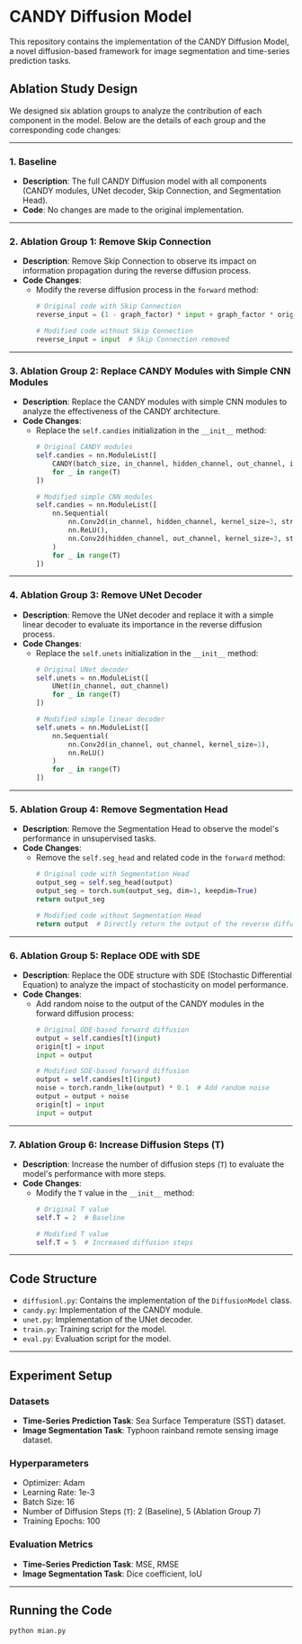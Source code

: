 # CANDY Diffusion Model

This repository contains the implementation of the CANDY Diffusion Model, a novel diffusion-based framework for image segmentation and time-series prediction tasks.

## Ablation Study Design

We designed six ablation groups to analyze the contribution of each component in the model. Below are the details of each group and the corresponding code changes:

---

### 1. **Baseline**
- **Description**: The full CANDY Diffusion model with all components (CANDY modules, UNet decoder, Skip Connection, and Segmentation Head).
- **Code**: No changes are made to the original implementation.

---

### 2. **Ablation Group 1: Remove Skip Connection**
- **Description**: Remove Skip Connection to observe its impact on information propagation during the reverse diffusion process.
- **Code Changes**:
  - Modify the reverse diffusion process in the `forward` method:
    ```python
    # Original code with Skip Connection
    reverse_input = (1 - graph_factor) * input + graph_factor * origin[t]

    # Modified code without Skip Connection
    reverse_input = input  # Skip Connection removed
    ```

---

### 3. **Ablation Group 2: Replace CANDY Modules with Simple CNN Modules**
- **Description**: Replace the CANDY modules with simple CNN modules to analyze the effectiveness of the CANDY architecture.
- **Code Changes**:
  - Replace the `self.candies` initialization in the `__init__` method:
    ```python
    # Original CANDY modules
    self.candies = nn.ModuleList([
        CANDY(batch_size, in_channel, hidden_channel, out_channel, input_size, hidden_size)
        for _ in range(T)
    ])

    # Modified simple CNN modules
    self.candies = nn.ModuleList([
        nn.Sequential(
            nn.Conv2d(in_channel, hidden_channel, kernel_size=3, stride=1, padding=1),
            nn.ReLU(),
            nn.Conv2d(hidden_channel, out_channel, kernel_size=3, stride=1, padding=1)
        )
        for _ in range(T)
    ])
    ```

---

### 4. **Ablation Group 3: Remove UNet Decoder**
- **Description**: Remove the UNet decoder and replace it with a simple linear decoder to evaluate its importance in the reverse diffusion process.
- **Code Changes**:
  - Replace the `self.unets` initialization in the `__init__` method:
    ```python
    # Original UNet decoder
    self.unets = nn.ModuleList([
        UNet(in_channel, out_channel)
        for _ in range(T)
    ])

    # Modified simple linear decoder
    self.unets = nn.ModuleList([
        nn.Sequential(
            nn.Conv2d(in_channel, out_channel, kernel_size=1),
            nn.ReLU()
        )
        for _ in range(T)
    ])
    ```

---

### 5. **Ablation Group 4: Remove Segmentation Head**
- **Description**: Remove the Segmentation Head to observe the model's performance in unsupervised tasks.
- **Code Changes**:
  - Remove the `self.seg_head` and related code in the `forward` method:
    ```python
    # Original code with Segmentation Head
    output_seg = self.seg_head(output)
    output_seg = torch.sum(output_seg, dim=1, keepdim=True)
    return output_seg

    # Modified code without Segmentation Head
    return output  # Directly return the output of the reverse diffusion process
    ```

---

### 6. **Ablation Group 5: Replace ODE with SDE**
- **Description**: Replace the ODE structure with SDE (Stochastic Differential Equation) to analyze the impact of stochasticity on model performance.
- **Code Changes**:
  - Add random noise to the output of the CANDY modules in the forward diffusion process:
    ```python
    # Original ODE-based forward diffusion
    output = self.candies[t](input)
    origin[t] = input
    input = output

    # Modified SDE-based forward diffusion
    output = self.candies[t](input)
    noise = torch.randn_like(output) * 0.1  # Add random noise
    output = output + noise
    origin[t] = input
    input = output
    ```

---

### 7. **Ablation Group 6: Increase Diffusion Steps (T)**
- **Description**: Increase the number of diffusion steps (`T`) to evaluate the model's performance with more steps.
- **Code Changes**:
  - Modify the `T` value in the `__init__` method:
    ```python
    # Original T value
    self.T = 2  # Baseline

    # Modified T value
    self.T = 5  # Increased diffusion steps
    ```

---

## Code Structure

- `diffusionl.py`: Contains the implementation of the `DiffusionModel` class.
- `candy.py`: Implementation of the CANDY module.
- `unet.py`: Implementation of the UNet decoder.
- `train.py`: Training script for the model.
- `eval.py`: Evaluation script for the model.

---

## Experiment Setup

### Datasets
- **Time-Series Prediction Task**: Sea Surface Temperature (SST) dataset.
- **Image Segmentation Task**: Typhoon rainband remote sensing image dataset.

### Hyperparameters
- Optimizer: Adam
- Learning Rate: 1e-3
- Batch Size: 16
- Number of Diffusion Steps (`T`): 2 (Baseline), 5 (Ablation Group 7)
- Training Epochs: 100

### Evaluation Metrics
- **Time-Series Prediction Task**: MSE, RMSE
- **Image Segmentation Task**: Dice coefficient, IoU

---

## Running the Code

```bash
python mian.py 